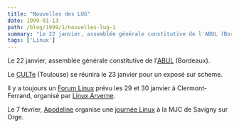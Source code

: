 ```yaml
---
title: "Nouvelles des LUG"
date: 1999-01-13
path: /blog/1999/1/nouvelles-lug-1
summary: "Le 22 janvier, assemblée générale constitutive de l'ABUL (Bordeaux)."
tags: ['Linux']
---
```


<P>
Le 22 janvier, assemblée générale constitutive de
l'<A HREF="http://www.bordeaux-linux.fr.eu.org/">ABUL</A> (Bordeaux).
</P>

<P>
Le <A HREF="http://savage.iut-blagnac.fr/">CULTe</A> (Toulouse)
se réunira le 23 janvier pour un exposé sur scheme.
</P>

<P>
Il y a toujours un <A HREF="http://www.chez.com/linuxarverne/forum.htm">Forum
Linux</A> prévu les 29 et 30 janvier à Clermont-Ferrand, organisé
par <A HREF="http://www.chez.com/linuxarverne/">Linux Arverne</A>.
</P>

<P>
Le 7 février, <A HREF="http://www.teaser.fr/~amajorel/apodeline/">Apodeline</A> organise
une <A HREF="http://www.planete.net/~rstep/banquise/">journée Linux</A>
à la MJC de Savigny sur Orge.
</P>


